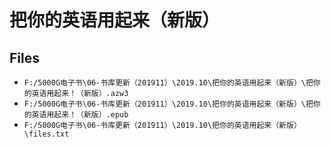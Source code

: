 # 把你的英语用起来（新版）

## Files

- `F:/5000G电子书\06-书库更新（201911）\2019.10\把你的英语用起来（新版）\把你的英语用起来！（新版）.azw3`
- `F:/5000G电子书\06-书库更新（201911）\2019.10\把你的英语用起来（新版）\把你的英语用起来！（新版）.epub`
- `F:/5000G电子书\06-书库更新（201911）\2019.10\把你的英语用起来（新版）\files.txt`
